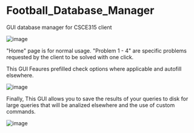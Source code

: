# Football_Database_Manager
GUI database manager for CSCE315 client


![image](https://user-images.githubusercontent.com/23186075/112738444-18f7e200-8f31-11eb-9f90-63e8e11e0028.png)

"Home" page is for normal usage.
"Problem 1 - 4" are specific problems requested by the client to be solved with one click.

This GUI Feaures prefilled check options where applicable and autofill elsewhere.

![image](https://user-images.githubusercontent.com/23186075/112738490-62e0c800-8f31-11eb-987b-06a6489d1fa9.png)

Finally, This GUI allows you to save the results of your queries to disk for large queries that will be analized elsewhere and the use of custom commands.

![image](https://user-images.githubusercontent.com/23186075/112738512-8277f080-8f31-11eb-9bdc-386fadf7145e.png)
